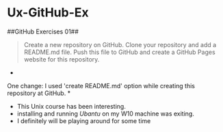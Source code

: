 # Ux-GitHub-Ex
##GitHub Exercises 01##
>Create a new repository on GitHub. Clone your repository and add a README.md file. 
>Push this file to GitHub and create a GitHub Pages website for this repository.

*
One change: I used 'create README.md' option while creating this repository at GitHub.
*

* This Unix course has been interesting.
* installing and running *Ubantu* on my W10 machine was exiting.
* I definitely will be playing around for some time



